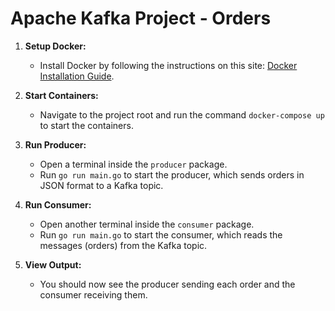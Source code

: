 # Apache Kafka Project - Orders

1. **Setup Docker:**
   - Install Docker by following the instructions on this site: [Docker Installation Guide](https://docs.docker.com/get-docker/).

2. **Start Containers:**
   - Navigate to the project root and run the command `docker-compose up` to start the containers.

3. **Run Producer:**
   - Open a terminal inside the `producer` package.
   - Run `go run main.go` to start the producer, which sends orders in JSON format to a Kafka topic.

4. **Run Consumer:**
   - Open another terminal inside the `consumer` package.
   - Run `go run main.go` to start the consumer, which reads the messages (orders) from the Kafka topic.

5. **View Output:**
   - You should now see the producer sending each order and the consumer receiving them.

